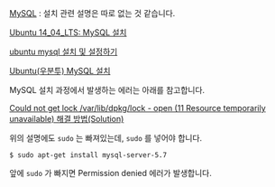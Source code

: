 [MySQL](https://www.mysql.com) : 설치 관련 설명은 따로 없는 것 같습니다.

[Ubuntu 14_04_LTS: MySQL 설치](http://blog.whoborn.net/2015/06/01/ubuntu-14_04_lts-mysql-설치/)

[ubuntu mysql 설치 및 설정하기](http://jaesu.tistory.com/entry/ubuntu-mysql-설치-및-설정하기)

[Ubuntu(우분투) MySQL 설치](http://moomini.tistory.com/66)

MySQL 설치 과정에서 발생하는 에러는 아래를 참고합니다.

[Could not get lock /var/lib/dpkg/lock - open (11 Resource temporarily unavailable) 해결 방법(Solution)](http://pwnbit.kr/76)

위의 설명에도 `sudo` 는 빠져있는데, `sudo` 를 넣어야 합니다.

```
$ sudo apt-get install mysql-server-5.7
```

앞에 `sudo` 가 빠지면 Permission denied 에러가 발생합니다.


